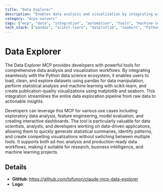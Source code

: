 ```yaml
---
title: "Data Explorer"
description: "Enables data analysis and visualization by integrating with pandas, scikit-learn, matplotlib, and seaborn for dataset exploration and chart generation."
category: "mcps-servers"
tags: ["mcp", "data", "integration", "automation", "tools", "machine-learning"]
tech_stack: ["pandas", "scikit-learn", "matplotlib", "seaborn", "Python Data Science"]
---
```


# Data Explorer

The Data Explorer MCP provides developers with powerful tools for comprehensive data analysis and visualization workflows. By integrating seamlessly with the Python data science ecosystem, it enables users to load, clean, and explore datasets using pandas for data manipulation, perform statistical analysis and machine learning with scikit-learn, and create publication-quality visualizations using matplotlib and seaborn. This integration streamlines the entire data exploration pipeline from raw data to actionable insights.

Developers can leverage this MCP for various use cases including exploratory data analysis, feature engineering, model evaluation, and creating interactive dashboards. The tool is particularly valuable for data scientists, analysts, and developers working on data-driven applications, allowing them to quickly generate statistical summaries, identify patterns, and create compelling visualizations without switching between multiple tools. It supports both ad-hoc analysis and production-ready data workflows, making it suitable for research, business intelligence, and machine learning projects.

## Details

- **GitHub**: https://github.com/tofunori/claude-mcp-data-explorer
- **Logo**: 

